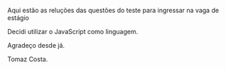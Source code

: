 Aqui estão as reluções das questões do teste para ingressar na vaga de estágio

Decidi utilizar o JavaScript como linguagem.

Agradeço desde já.

Tomaz Costa.
